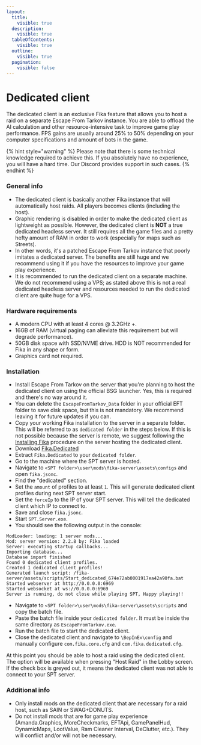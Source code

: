 ```yaml
---
layout:
  title:
    visible: true
  description:
    visible: true
  tableOfContents:
    visible: true
  outline:
    visible: true
  pagination:
    visible: false
---
```


# Dedicated client

The dedicated client is an exclusive Fika feature that allows you to host a raid on a separate Escape From Tarkov instance. You are able to offload the AI calculation and other resource-intensive task to improve game play performance. FPS gains are usually around 25% to 50% depending on your computer specifications and amount of bots in the game.

{% hint style="warning" %}
Please note that there is some technical knowledge required to achieve this. If you absolutely have no experience, you will have a hard time. Our Discord provides support in such cases.
{% endhint %}

### General info

* The dedicated client is basically another Fika instance that will automatically host raids. All players becomes clients (including the host).
* Graphic rendering is disabled in order to make the dedicated client as lightweight as possible. However, the dedicated client is **NOT** a true dedicated headless server. It still requires all the game files and a pretty hefty amount of RAM in order to work (especially for maps such as Streets).
* In other words, it's a patched Escape From Tarkov instance that poorly imitates a dedicated server. The benefits are still huge and we recommend using it if you have the resources to improve your game play experience.
* It is recommended to run the dedicated client on a separate machine. We do not recommend using a VPS; as stated above this is not a real dedicated headless server and resources needed to run the dedicated client are quite huge for a VPS.

### Hardware requirements

* A modern CPU with at least 4 cores @ 3.2GHz +.
* 16GB of RAM (virtual paging can alleviate this requirement but will degrade performance).
* 50GB disk space with SSD/NVME drive. HDD is NOT recommended for Fika in any shape or form.
* Graphics card not required.

### Installation

* Install Escape From Tarkov on the server that you're planning to host the dedicated client on using the official BSG launcher. Yes, this is required and there's no way around it.
* You can delete the `EscapeFromTarkov_Data` folder in your official EFT folder to save disk space, but this is not mandatory. We recommend leaving it for future updates if you can.
* Copy your working Fika installation to the server in a separate folder. This will be referred to as `dedicated folder` in the steps below. If this is not possible because the server is remote, we suggest following the [Installing Fika](../installing-fika.md) procedure on the server hosting the dedicated client.
* Download [Fika.Dedicated](https://github.com/project-fika/Fika-Dedicated/releases/latest)
* Extract `Fika.Dedicated` to your `dedicated folder`.
* Go to the machine where the SPT server is hosted.
* Navigate to `<SPT folder>\user\mods\fika-server\assets\configs` and open `fika.jsonc`.
* Find the "dedicated" section.
* Set the `amount` of profiles to at least `1`. This will generate dedicated client profiles during next SPT server start.
* Set the `forceIp` to the IP of your SPT server. This will tell the dedicated client which IP to connect to.
* Save and close `fika.jsonc`.
* Start `SPT.Server.exe`.
* You should see the following output in the console:

```
ModLoader: loading: 1 server mods...
Mod: server version: 2.2.8 by: Fika loaded
Server: executing startup callbacks...
Importing database...
Database import finished
Found 0 dedicated client profiles.
Created 1 dedicated client profiles!
Generated launch script: /fika-server/assets/scripts/Start_dedicated_674e72ab0001917ea42a90fa.bat
Started webserver at http://0.0.0.0:6969
Started websocket at ws://0.0.0.0:6969
Server is running, do not close while playing SPT, Happy playing!!
```

* Navigate to `<SPT folder>\user\mods\fika-server\assets\scripts` and copy the batch file.
* Paste the batch file inside your `dedicated folder`. It must be inside the same directory as `EscapeFromTarkov.exe`.
* Run the batch file to start the dedicated client.
* Close the dedicated client and navigate to `\BepInEx\config` and manually configure `com.fika.core.cfg` and `com.fika.dedicated.cfg`.

At this point you should be able to host a raid using the dedicated client. The option will be available when pressing "Host Raid" in the Lobby screen. If the check box is greyed out, it means the dedicated client was not able to connect to your SPT server.

### Additional info

* Only install mods on the dedicated client that are necessary for a raid host, such as SAIN or SWAG+DONUTS.
* Do not install mods that are for game play experience (Amanda.Graphics, MoreCheckmarks, EFTApi, GamePanelHud, DynamicMaps, LootValue, Ram Cleaner Interval, DeClutter, etc.). They will conflict and/or will not be necessary.
